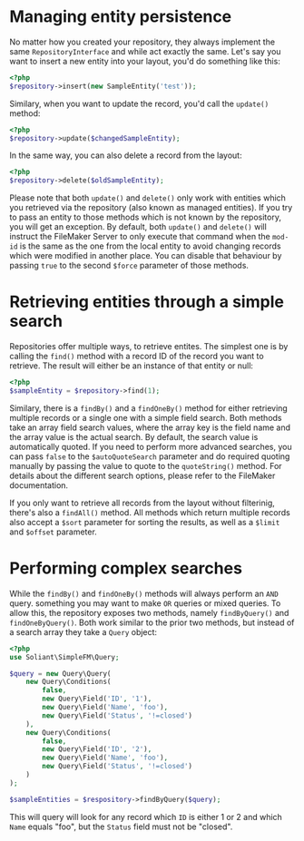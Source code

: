 # Managing entity persistence

No matter how you created your repository, they always implement the same `RepositoryInterface` and while act exactly
the same. Let's say you want to insert a new entity into your layout, you'd do something like this:

```php
<?php
$repository->insert(new SampleEntity('test'));
```

Similary, when you want to update the record, you'd call the `update()` method:

```php
<?php
$repository->update($changedSampleEntity);
```

In the same way, you can also delete a record from the layout:

```php
<?php
$repository->delete($oldSampleEntity);
```

Please note that both `update()` and `delete()` only work with entities which you retrieved via the repository (also
known as managed entities). If you try to pass an entity to those methods which is not known by the repository, you will
get an exception. By default, both `update()` and `delete()` will instruct the FileMaker Server to only execute that
command when the `mod-id` is the same as the one from the local entity to avoid changing records which were modified in
another place. You can disable that behaviour by passing `true` to the second `$force` parameter of those methods.

# Retrieving entities through a simple search

Repositories offer multiple ways, to retrieve entites. The simplest one is by calling the `find()` method with a record
ID of the record you want to retrieve. The result will either be an instance of that entity or null:

```php
<?php
$sampleEntity = $repository->find(1);
```

Similary, there is a `findBy()` and a `findOneBy()` method for either retrieving multiple records or a single one with
a simple field search. Both methods take an array field search values, where the array key is the field name and the
array value is the actual search. By default, the search value is automatically quoted. If you need to perform more
advanced searches, you can pass `false` to the `$autoQuoteSearch` parameter and do required quoting manually by passing
the value to quote to the `quoteString()` method. For details about the different search options, please refer to the
FileMaker documentation.

If you only want to retrieve all records from the layout without filterinig, there's also a `findAll()` method. All
methods which return multiple records also accept a `$sort` parameter for sorting the results, as well as a `$limit` and
`$offset` parameter.

# Performing complex searches

While the `findBy()` and `findOneBy()` methods will always perform an `AND` query. something you may want to make `OR`
queries or mixed queries. To allow this, the repository exposes two methods, namely `findByQuery()` and
`findOneByQuery()`. Both work similar to the prior two methods, but instead of a search array they take a `Query`
object:

```php
<?php
use Soliant\SimpleFM\Query;

$query = new Query\Query(
    new Query\Conditions(
        false,
        new Query\Field('ID', '1'),
        new Query\Field('Name', 'foo'),
        new Query\Field('Status', '!=closed')
    ),
    new Query\Conditions(
        false,
        new Query\Field('ID', '2'),
        new Query\Field('Name', 'foo'),
        new Query\Field('Status', '!=closed')
    )
);

$sampleEntities = $respository->findByQuery($query);
```

This will query will look for any record which `ID` is either 1 or 2 and which `Name` equals "foo", but the `Status`
field must not be "closed".
